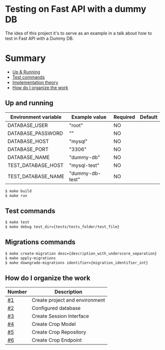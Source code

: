 # Testing on Fast API with a dummy DB
The idea of this project it's to serve as an example in a talk about how to test in Fast API with a Dummy DB.

# Summary
- [Up & Running](#up-and-running)
- [Test commands](#test-commands)
- [Implementation theory](/docs/tests.md)
- [How do I organize the work](#how-do-i-organize-the-work)

## Up and running
Environment variable | Example value          | Required | Default
--- |------------------------|----------| --- 
DATABASE_USER  | "root" | NO       | 
DATABASE_PASSWORD  | ""  | NO       | 
DATABASE_HOST  | "mysql"  | NO       |
DATABASE_PORT  | "3306"  | NO       |
DATABASE_NAME  | "dummy-db"  | NO       |
TEST_DATABASE_HOST  | "mysql-test"  | NO       |
TEST_DATABASE_NAME  | "dummy-db-test"  | NO       |

```bash
$ make build
$ make run
```

## Test commands
```bash
$ make test
$ make debug test_dir={tests/tests_folder/test_file}
```

## Migrations commands
```bash
$ make create-migration desc={description_with_underscore_separation}
$ make apply-migrations
$ make downgrade-migrations identifier={migration_identifier_int}
```

## How do I organize the work
Number | Description 
--- | --- 
[#1](https://github.com/galloramiro/fastapi-testing-with-dummy-db/issues/1) | Create project and environment
[#2](https://github.com/galloramiro/fastapi-testing-with-dummy-db/issues/2) | Configured database
[#3](https://github.com/galloramiro/fastapi-testing-with-dummy-db/issues/3) | Create Session Interface
[#4](https://github.com/galloramiro/fastapi-testing-with-dummy-db/issues/4) | Create Crop Model
[#5](https://github.com/galloramiro/fastapi-testing-with-dummy-db/issues/5) | Create Crop Repository
[#6](https://github.com/galloramiro/fastapi-testing-with-dummy-db/issues/6) | Create Crop Endpoint